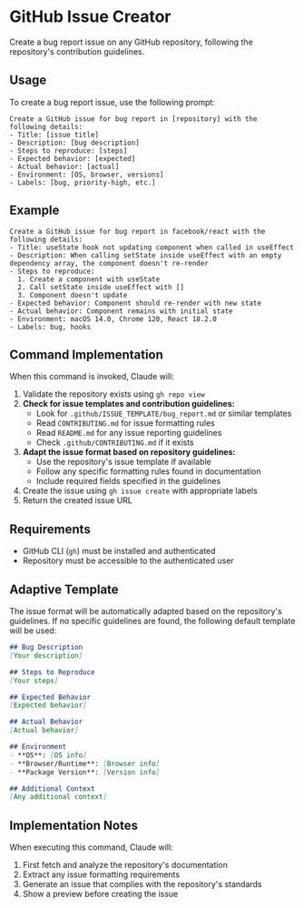 # GitHub Issue Creator

Create a bug report issue on any GitHub repository, following the repository's contribution guidelines.

## Usage

To create a bug report issue, use the following prompt:

```
Create a GitHub issue for bug report in [repository] with the following details:
- Title: [issue title]
- Description: [bug description]
- Steps to reproduce: [steps]
- Expected behavior: [expected]
- Actual behavior: [actual]
- Environment: [OS, browser, versions]
- Labels: [bug, priority-high, etc.]
```

## Example

```
Create a GitHub issue for bug report in facebook/react with the following details:
- Title: useState hook not updating component when called in useEffect
- Description: When calling setState inside useEffect with an empty dependency array, the component doesn't re-render
- Steps to reproduce: 
  1. Create a component with useState
  2. Call setState inside useEffect with []
  3. Component doesn't update
- Expected behavior: Component should re-render with new state
- Actual behavior: Component remains with initial state
- Environment: macOS 14.0, Chrome 120, React 18.2.0
- Labels: bug, hooks
```

## Command Implementation

When this command is invoked, Claude will:

1. Validate the repository exists using `gh repo view`
2. **Check for issue templates and contribution guidelines:**
   - Look for `.github/ISSUE_TEMPLATE/bug_report.md` or similar templates
   - Read `CONTRIBUTING.md` for issue formatting rules
   - Read `README.md` for any issue reporting guidelines
   - Check `.github/CONTRIBUTING.md` if it exists
3. **Adapt the issue format based on repository guidelines:**
   - Use the repository's issue template if available
   - Follow any specific formatting rules found in documentation
   - Include required fields specified in the guidelines
4. Create the issue using `gh issue create` with appropriate labels
5. Return the created issue URL

## Requirements

- GitHub CLI (`gh`) must be installed and authenticated
- Repository must be accessible to the authenticated user

## Adaptive Template

The issue format will be automatically adapted based on the repository's guidelines. If no specific guidelines are found, the following default template will be used:

```markdown
## Bug Description
[Your description]

## Steps to Reproduce
[Your steps]

## Expected Behavior
[Expected behavior]

## Actual Behavior
[Actual behavior]

## Environment
- **OS**: [OS info]
- **Browser/Runtime**: [Browser info]
- **Package Version**: [Version info]

## Additional Context
[Any additional context]
```

## Implementation Notes

When executing this command, Claude will:
1. First fetch and analyze the repository's documentation
2. Extract any issue formatting requirements
3. Generate an issue that complies with the repository's standards
4. Show a preview before creating the issue